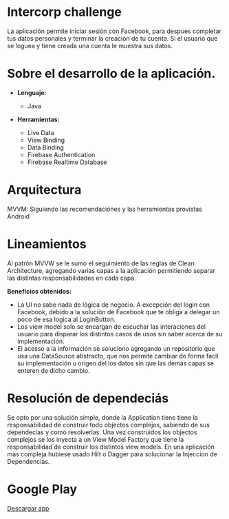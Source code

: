 # Intercorp challenge

La aplicación permite iniciar sesión con Facebook, para despues completar tus datos personales y terminar la creación de tu cuenta. Si el usuario que se loguea y tiene creada una cuenta le muestra sus datos.

# Sobre el desarrollo de la aplicación.

* **Lenguaje:** 
  - Java
 
* **Herramientas:** 
  - Live Data
  - View Binding
  - Data Binding
  - Firebase Authentication
  - Firebase Realtime Database

# Arquitectura
MVVM: Siguiendo las recomendaciónes y las herramientas provistas Android

# Lineamientos
Al patrón MVVW se le sumo el seguimiento de las reglas de Clean Architecture, agregando varias capas a la aplicación permitiendo separar las distintas responsabilidades en cada capa.
  
  **Beneficios obtenidos:**
  - La UI no sabe nada de lógica de negocio. A excepción del login con Facebook, debido a la solución de Facebook que te obliga a delegar un poco de esa logica al LoginButton.
  - Los view model solo se encargan de escuchar las interaciones del usuario para disparar los distintos casos de usos sin saber acerca de su implementación.
  - El acesso a la información se soluciono agregando un repositorio que usa una DataSource abstracto, que nos permite cambiar de forma facil su implementación u origen del los datos sin que las demás capas se enteren de dicho cambio.

# Resolución de dependeciás

Se opto por una solución simple, donde la Application tiene tiene la responsabilidad de construir todo objectos complejos, sabiendo de sus dependecias y como resolverlas. Una vez construidos los objectos complejos se los inyecta a un View Model Factory que tiene la responsabilidad de construir los distintos view models.
En una aplicación mas compleja hubiese usado Hilt o Dagger para solucionar la Injeccion de Dependencias.

# Google Play

  [Descargar app](https://play.google.com/store/apps/details?id=com.ppoza.intercorp)
  
